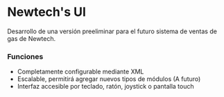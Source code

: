 # Newtech's UI #

Desarrollo de una versión preeliminar para el futuro sistema de ventas de gas de Newtech.

### Funciones ###

* Completamente configurable mediante XML
* Escalable, permitirá agregar nuevos tipos de módulos (A futuro)
* Interfaz accesible por teclado, ratón, joystick o pantalla touch